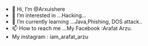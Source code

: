 - 👋 Hi, I’m @Arxuishere
- 👀 I’m interested in ...Hacking...
- 🌱 I’m currently learning ...Java,Phishing, DOS attack..
- 📫 How to reach me ...My Facebook :Arafat Arzu.
- My instagram : iam_arafat_arzu

<!---
Arxuishere/Arxuishere is a ✨ special ✨ repository because its `README.md` (this file) appears on your GitHub profile.
You can click the Preview link to take a look at your changes.
--->
